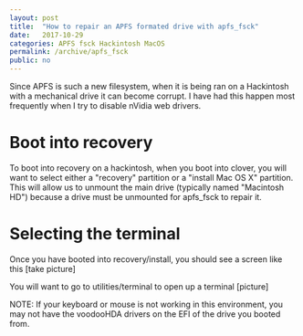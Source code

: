 ```yaml
---
layout: post
title:  "How to repair an APFS formated drive with apfs_fsck"
date:   2017-10-29
categories: APFS fsck Hackintosh MacOS  
permalink: /archive/apfs_fsck
public: no
---
```


Since APFS is such a new filesystem, when it is being ran on a Hackintosh with a mechanical drive it can become corrupt. I have had this happen most frequently when I try to disable nVidia web drivers. 

# Boot into recovery

To boot into recovery on a hackintosh, when you boot into clover, you will want to select either a "recovery" partition or a "install Mac OS X" partition. This will allow us to unmount the main drive (typically named "Macintosh HD") because a drive must be unmounted for apfs_fsck to repair it.

# Selecting the terminal

Once you have booted into recovery/install, you should see a screen like this [take picture]

You will want to go to utilities/terminal to open up a terminal [picture]

NOTE: If your keyboard or mouse is not working in this environment, you may not have the voodooHDA drivers on the EFI of the drive you booted from. 


